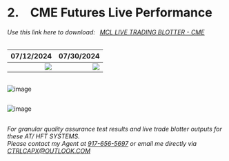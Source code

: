 # 2. &ensp; CME Futures Live Performance

###### Use this link here to download:&ensp; [MCL LIVE TRADING BLOTTER - CME](https://github.com/user-attachments/files/17721064/_mcl_system_blotter.csv)




07/12/2024 |  07/30/2024 
-------------------------:|-------------------------:
![](https://github.com/user-attachments/assets/8b686b1f-2a53-46bc-8435-bd296423e31e) | ![](https://github.com/user-attachments/assets/c0b3ac40-7b08-4653-aae3-9e2fd28cd730)

## <CYCLICAL RATE WIN RATIO>
![image](https://github.com/user-attachments/assets/ebdb211f-b85e-4fed-bce0-e274d90f9dba)

## <USD MONTHLY OUTPUT>
![image](https://github.com/user-attachments/assets/6a4747c3-65c8-460a-ae96-48005bd2602f)




## <contact information>
###### For granular quality assurance test results and live trade blotter outputs for these AT/ HFT SYSTEMS. </br> Please contact my Agent at [917-656-5697](tel:19176565697) or email me directly via CTRLCAPX@OUTLOOK.COM
